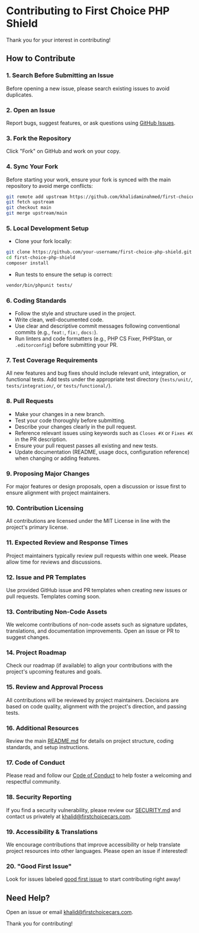 # Contributing to First Choice PHP Shield

Thank you for your interest in contributing!

## How to Contribute

### 1. Search Before Submitting an Issue

Before opening a new issue, please search existing issues to avoid duplicates.

### 2. Open an Issue

Report bugs, suggest features, or ask questions using [GitHub Issues](https://github.com/khalidaminahmed/first-choice-php-shield/issues).

### 3. Fork the Repository

Click "Fork" on GitHub and work on your copy.

### 4. Sync Your Fork

Before starting your work, ensure your fork is synced with the main repository to avoid merge conflicts:

```bash
git remote add upstream https://github.com/khalidaminahmed/first-choice-php-shield.git
git fetch upstream
git checkout main
git merge upstream/main
```

### 5. Local Development Setup

* Clone your fork locally:

```bash
git clone https://github.com/your-username/first-choice-php-shield.git
cd first-choice-php-shield
composer install
```

* Run tests to ensure the setup is correct:

```bash
vendor/bin/phpunit tests/
```

### 6. Coding Standards

* Follow the style and structure used in the project.
* Write clean, well-documented code.
* Use clear and descriptive commit messages following conventional commits (e.g., `feat:`, `fix:`, `docs:`).
* Run linters and code formatters (e.g., PHP CS Fixer, PHPStan, or `.editorconfig`) before submitting your PR.

### 7. Test Coverage Requirements

All new features and bug fixes should include relevant unit, integration, or functional tests. Add tests under the appropriate test directory (`tests/unit/`, `tests/integration/`, or `tests/functional/`).

### 8. Pull Requests

* Make your changes in a new branch.
* Test your code thoroughly before submitting.
* Describe your changes clearly in the pull request.
* Reference relevant issues using keywords such as `Closes #X` or `Fixes #X` in the PR description.
* Ensure your pull request passes all existing and new tests.
* Update documentation (README, usage docs, configuration reference) when changing or adding features.

### 9. Proposing Major Changes

For major features or design proposals, open a discussion or issue first to ensure alignment with project maintainers.

### 10. Contribution Licensing

All contributions are licensed under the MIT License in line with the project's primary license.

### 11. Expected Review and Response Times

Project maintainers typically review pull requests within one week. Please allow time for reviews and discussions.

### 12. Issue and PR Templates

Use provided GitHub issue and PR templates when creating new issues or pull requests. Templates coming soon.

### 13. Contributing Non-Code Assets

We welcome contributions of non-code assets such as signature updates, translations, and documentation improvements. Open an issue or PR to suggest changes.

### 14. Project Roadmap

Check our roadmap (if available) to align your contributions with the project's upcoming features and goals.

### 15. Review and Approval Process

All contributions will be reviewed by project maintainers. Decisions are based on code quality, alignment with the project's direction, and passing tests.

### 16. Additional Resources

Review the main [README.md](README.md) for details on project structure, coding standards, and setup instructions.

### 17. Code of Conduct

Please read and follow our [Code of Conduct](CODE_OF_CONDUCT.md) to help foster a welcoming and respectful community.

### 18. Security Reporting

If you find a security vulnerability, please review our [SECURITY.md](SECURITY.md) and contact us privately at [khalid@firstchoicecars.com](mailto:khalid@firstchoicecars.com).

### 19. Accessibility & Translations

We encourage contributions that improve accessibility or help translate project resources into other languages. Please open an issue if interested!

### 20. "Good First Issue"

Look for issues labeled [good first issue](https://github.com/khalidaminahmed/first-choice-php-shield/issues?q=is%3Aissue+is%3Aopen+label%3A%22good+first+issue%22) to start contributing right away!

## Need Help?

Open an issue or email [khalid@firstchoicecars.com](mailto:khalid@firstchoicecars.com).

Thank you for contributing!
